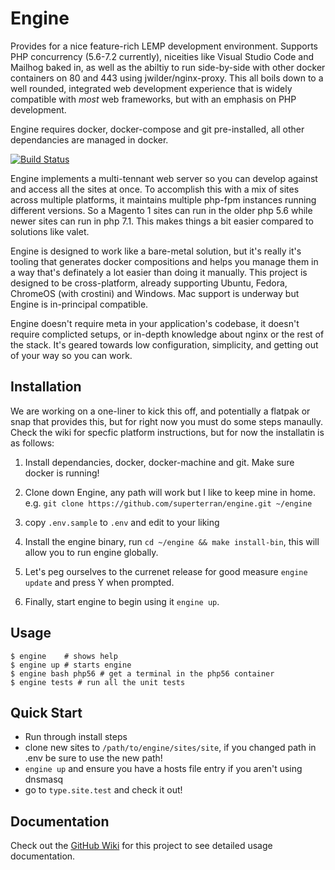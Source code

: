 # Engine 

Provides for a nice feature-rich LEMP development environment. Supports PHP concurrency (5.6-7.2 currently), niceities like Visual Studio Code and Mailhog baked in, as well as the abiltiy to run side-by-side with other docker containers on 80 and 443 using jwilder/nginx-proxy. This all boils down to a well rounded, integrated web development experience that is widely compatible with _most_ web frameworks, but with an emphasis on PHP development. 

Engine requires docker, docker-compose and git pre-installed, all other dependancies are managed in docker.

[![Build Status](https://travis-ci.org/superterran/engine.svg?branch=master)](https://travis-ci.org/superterran/engine)

Engine implements a multi-tennant web server so you can develop against and access all the sites at once. To accomplish this with a mix of sites across multiple platforms, it maintains multiple php-fpm instances running different versions. So a Magento 1 sites can run in the older php 5.6 while newer sites can run in php 7.1. This makes things a bit easier compared to solutions like valet. 

Engine is designed to work like a bare-metal solution, but it's really it's tooling that generates docker compositions and helps you manage them in a way that's definately a lot easier than doing it manually. This project is designed to be cross-platform, already supporting Ubuntu, Fedora, ChromeOS (with crostini) and Windows. Mac support is underway but Engine is in-principal compatible. 

Engine doesn't require meta in your application's codebase, it doesn't require complicted setups, or in-depth knowledge about nginx or the rest of the stack. It's geared towards low configuration, simplicity, and getting out of your way so you can work.

## Installation

We are working on a one-liner to kick this off, and potentially a flatpak or snap that provides this, but for right now you must do some steps manaully. Check the wiki for specfic platform instructions, but for now the installatin is as follows:

1) Install dependancies, docker, docker-machine and git. Make sure docker is running!

2) Clone down Engine, any path will work but I like to keep mine in home. e.g. `git clone https://github.com/superterran/engine.git ~/engine`

3) copy `.env.sample` to `.env` and edit to your liking

4) Install the engine binary, run `cd ~/engine && make install-bin`, this will allow you to run engine globally.

5) Let's peg ourselves to the currenet release for good measure `engine update` and press Y when prompted.

6) Finally, start engine to begin using it `engine up`.

## Usage

```
$ engine    # shows help
$ engine up # starts engine
$ engine bash php56 # get a terminal in the php56 container
$ engine tests # run all the unit tests
```

## Quick Start

* Run through install steps
* clone new sites to `/path/to/engine/sites/site`, if you changed path in .env be sure to use the new path!
* `engine up` and ensure you have a hosts file entry if you aren't using dnsmasq
* go to `type.site.test` and check it out!

## Documentation

Check out the [GitHub Wiki](https://github.com/superterran/engine/wiki) for this project to see detailed usage documentation.
